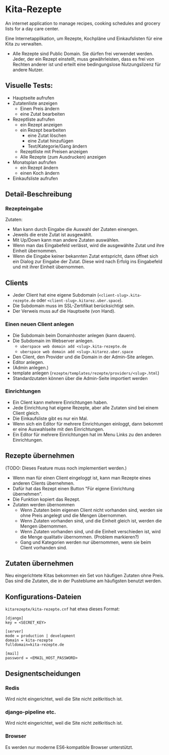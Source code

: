 # Kita-Rezepte
An internet application to manage recipes, cooking schedules and grocery lists for a day care center.

Eine Internetapplikation, um Rezepte, Kochpläne und Einkaufslisten für eine Kita zu verwalten.

- Alle Rezepte sind Public Domain. Sie dürfen frei verwendet werden. Jeder, der ein Rezept einstellt, muss gewährleisten, dass es frei von Rechten anderer ist und erteilt eine bedingungslose Nutzungslizenz für andere Nutzer.

## Visuelle Tests:
* Hauptseite aufrufen
* Zutatenliste anzeigen
    * Einen Preis ändern
    * eine Zutat bearbeiten
* Rezeptliste aufrufen
    * ein Rezept anzeigen
    * ein Rezept bearbeiten
        * eine Zutat löschen
        * eine Zutat hinzufügen
        * Text/Kategorie/Gang ändern
    * Rezeptliste mit Preisen anzeigen
    * Alle Rezepte (zum Ausdrucken) anzeigen
* Monatsplan aufrufen
    * ein Rezept ändern
    * einen Koch ändern
* Einkaufsliste aufrufen 


## Detail-Beschreibung
### Rezepteingabe
Zutaten:
- Man kann durch Eingabe die Auswahl der Zutaten einengen.
- Jeweils die erste Zutat ist ausgewählt.
- Mit Up/Down kann man andere Zutaten auswählen.
- Wenn man das Eingabefeld verlässt, wird die ausgewählte Zutat und ihre Einheit übernommen.
- Wenn die Eingabe keiner bekannten Zutat entspricht, dann öffnet sich ein Dialog zur Eingabe der Zutat. Diese wird nach Erfolg ins Eingabefeld und mit ihrer Einheit übernommen. 

## Clients
- Jeder Client hat eine eigene Subdomain (`<client-slug>.kita-rezepte.de` oder `<client-slug>.kitarez.uber.space`).
- Die Subdomain muss im SSL-Zertifikat berücksichtigt sein.
- Der Verweis muss auf die Hauptseite (von Hand).

### Einen neuen Client anlegen
- Die Subdomain beim Domainhoster anlegen (kann dauern). 
- Die Subdomain im Webserver anlegen. 
    + `uberspace web domain add <slug>.kita-rezepte.de`
    + `uberspace web domain add <slug>.kitarez.uber.space`
- Den Client, den Provider und die Domain in der Admin-Site anlegen.
- Editor anlegen.
- (Admin anlegen.)
- template anlegen (`rezepte/templates/rezepte/providers/<slug>.html`)
- Standardzutaten können über die Admin-Seite importiert werden

### Einrichtungen
- Ein Client kann mehrere Einrichtungen haben. 
- Jede Einrichtung hat eigene Rezepte, aber alle Zutaten sind bei einem Client gleich.
- Die Einkaufsliste gibt es nur ein Mal.
- Wenn sich ein Editor für mehrere Einrichtungen einloggt, dann bekommt er eine Auswahlseite mit den Einrichtungen.
- Ein Editor für mehrere Einrichtungen hat im Menu Links zu den anderen Einrichtungen.

## Rezepte übernehmen
(TODO: Dieses Feature muss noch implementiert werden.)

- Wenn man für einen Client eingeloggt ist, kann man Rezepte eines anderen Clients übernehmen.
- Dafür hat das Rezept einen Button "Für eigene Einrichtung übernehmen".
- Die Funktion kopiert das Rezept.
- Zutaten werden übernommen
    + Wenn Zutaten beim eigenen Client nicht vorhanden sind, werden sie ohne Preis angelegt und die Mengen übernommen.
    + Wenn Zutaten vorhanden sind, und die Einheit gleich ist, werden die Mengen übernommen.
    + Wenn Zutaten vorhanden sind, und die Einheit verschieden ist, wird die Menge qualitativ übernommen. (Problem markieren?)
    + Gang und Kategorien werden nur übernommen, wenn sie beim Client vorhanden sind.

## Zutaten übernehmen
Neu eingerichtete Kitas bekommen ein Set von häufigen Zutaten ohne Preis. Das sind die Zutaten, die in der Pusteblume am häufigsten benutzt werden.

## Konfigurations-Dateien
`kitarezepte/kita-rezepte.cnf` hat etwa dieses Format:

    [django]
    key = <SECRET_KEY>

    [server]
    mode = production | development
    domain = kita-rezepte
    fulldomain=kita-rezepte.de

    [mail]
    password = <EMAIL_HOST_PASSWORD>

## Designentscheidungen
### Redis
Wird nicht eingerichtet, weil die Site nicht zeitkritisch ist.

### django-pipeline etc.
Wird nicht eingerichtet, weil die Site nicht zeitkritisch ist.

### Browser
Es werden nur moderne ES6-kompatible Browser unterstützt.
